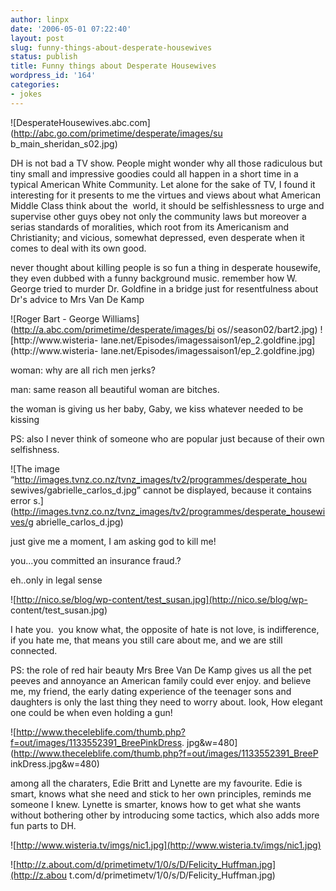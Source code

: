 ```yaml
---
author: linpx
date: '2006-05-01 07:22:40'
layout: post
slug: funny-things-about-desperate-housewives
status: publish
title: Funny things about Desperate Housewives
wordpress_id: '164'
categories:
- jokes
---
```


![DesperateHousewives.abc.com](http://abc.go.com/primetime/desperate/images/su
b_main_sheridan_s02.jpg)

  
DH is not bad a TV show. People might wonder why all those radiculous but tiny
small and impressive goodies could all happen in a short time in a typical
American White Community. Let alone for the sake of TV, I found it interesting
for it presents to me the virtues and views about what American Middle Class
think about the  world, it should be selfishlessness to urge and supervise
other guys obey not only the community laws but moreover a serias standards of
moralities, which root from its Americanism and Christianity; and vicious,
somewhat depressed, even desperate when it comes to deal with its own good.

  
never thought about killing people is so fun a thing in desperate housewife,
they even dubbed with a funny background music. remember how W. George tried
to murder Dr. Goldfine in a bridge just for resentfulness about Dr's advice to
Mrs Van De Kamp

![Roger Bart - George Williams](http://a.abc.com/primetime/desperate/images/bi
os//season02/bart2.jpg) ![http://www.wisteria-
lane.net/Episodes/imagessaison1/ep_2.goldfine.jpg](http://www.wisteria-
lane.net/Episodes/imagessaison1/ep_2.goldfine.jpg)

  
woman: why are all rich men jerks?

man: same reason all beautiful woman are bitches.

  
  
the woman is giving us her baby, Gaby, we kiss whatever needed to be kissing

  
  
PS: also I never think of someone who are popular just because of their own
selfishness.

  
![The image “http://images.tvnz.co.nz/tvnz_images/tv2/programmes/desperate_hou
sewives/gabrielle_carlos_d.jpg” cannot be displayed, because it contains error
s.](http://images.tvnz.co.nz/tvnz_images/tv2/programmes/desperate_housewives/g
abrielle_carlos_d.jpg)

  
just give me a moment, I am asking god to kill me!

  
you...you committed an insurance fraud.?

eh..only in legal sense

  
![http://nico.se/blog/wp-content/test_susan.jpg](http://nico.se/blog/wp-
content/test_susan.jpg)

  
  
I hate you.  you know what, the opposite of hate is not love, is indifference,
if you hate me, that means you still care about me, and we are still
connected.

  
PS: the role of red hair beauty Mrs Bree Van De Kamp gives us all the pet
peeves and annoyance an American family could ever enjoy. and believe me, my
friend, the early dating experience of the teenager sons and daughters is only
the last thing they need to worry about. look, How elegant one could be when
even holding a gun!

  
![http://www.theceleblife.com/thumb.php?f=out/images/1133552391_BreePinkDress.
jpg&w=480](http://www.theceleblife.com/thumb.php?f=out/images/1133552391_BreeP
inkDress.jpg&w=480)

  
among all the charaters, Edie Britt and Lynette are my favourite. Edie is
smart, knows what she need and stick to her own principles, reminds me someone
I knew. Lynette is smarter, knows how to get what she wants without bothering
other by introducing some tactics, which also adds more fun parts to DH.

![http://www.wisteria.tv/imgs/nic1.jpg](http://www.wisteria.tv/imgs/nic1.jpg)

  
![http://z.about.com/d/primetimetv/1/0/s/D/Felicity_Huffman.jpg](http://z.abou
t.com/d/primetimetv/1/0/s/D/Felicity_Huffman.jpg)

